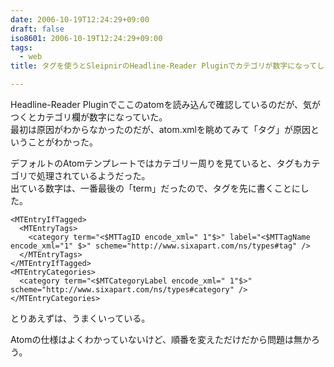 ```yaml
---
date: 2006-10-19T12:24:29+09:00
draft: false
iso8601: 2006-10-19T12:24:29+09:00
tags:
  - web
title: タグを使うとSleipnirのHeadline-Reader Pluginでカテゴリが数字になってしまった

---
```


<div class="entry-body">
  <p>Headline-Reader Pluginでここのatomを読み込んで確認しているのだが、気がつくとカテゴリ欄が数字になっていた。<br />
    最初は原因がわからなかったのだが、atom.xmlを眺めてみて「タグ」が原因ということがわかった。</p>

  <p>デフォルトのAtomテンプレートではカテゴリー周りを見ていると、タグもカテゴリで処理されているようだった。<br />
    出ている数字は、一番最後の「term」だったので、タグを先に書くことにした。</p>

```text
<MTEntryIfTagged>
  <MTEntryTags>
    <category term="<$MTTagID encode_xml=" 1"$>" label="<$MTTagName encode_xml="1" $>" scheme="http://www.sixapart.com/ns/types#tag" />
  </MTEntryTags>
</MTEntryIfTagged>
<MTEntryCategories>
  <category term="<$MTCategoryLabel encode_xml=" 1"$>" scheme="http://www.sixapart.com/ns/types#category" />
</MTEntryCategories>
```

  <p>とりあえずは、うまくいっている。</p>

  <p>Atomの仕様はよくわかっていないけど、順番を変えただけだから問題は無かろう。</p>
</div>
